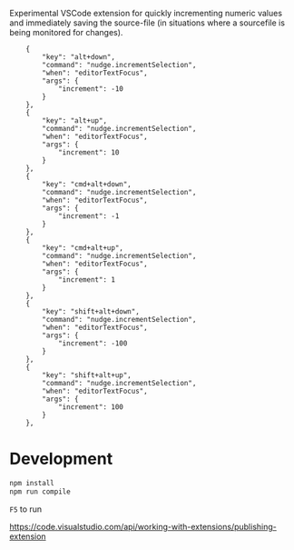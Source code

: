Experimental VSCode extension for quickly incrementing numeric values and immediately saving the source-file (in situations where a sourcefile is being monitored for changes).

```
    {
        "key": "alt+down",
        "command": "nudge.incrementSelection",
        "when": "editorTextFocus",
        "args": {
            "increment": -10
        }
    },
    {
        "key": "alt+up",
        "command": "nudge.incrementSelection",
        "when": "editorTextFocus",
        "args": {
            "increment": 10
        }
    },
    {
        "key": "cmd+alt+down",
        "command": "nudge.incrementSelection",
        "when": "editorTextFocus",
        "args": {
            "increment": -1
        }
    },
    {
        "key": "cmd+alt+up",
        "command": "nudge.incrementSelection",
        "when": "editorTextFocus",
        "args": {
            "increment": 1
        }
    },
    {
        "key": "shift+alt+down",
        "command": "nudge.incrementSelection",
        "when": "editorTextFocus",
        "args": {
            "increment": -100
        }
    },
    {
        "key": "shift+alt+up",
        "command": "nudge.incrementSelection",
        "when": "editorTextFocus",
        "args": {
            "increment": 100
        }
    },
```

# Development

```bash
npm install
npm run compile
```

`F5` to run

https://code.visualstudio.com/api/working-with-extensions/publishing-extension